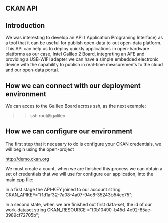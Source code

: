 CKAN API
--------


Introduction
------------
We was interesting to develop an API ( Application Programing Interface) as a tool that it can be useful for
publish open-data to out open-data platform. This API can help us to deploy quickly applications in open-hardware
platforms as our case, Intel Galileo 2 Board, integrating an AFE and providing a USB-WIFI adapter we can have
a simple embedded electronic device with the capability to publish in real-time measurements to the cloud and 
our open-data portal.

How we can connect with our deployment environment
--------------------------------------------------
We can acces to the Galileo Board across ssh, as the next example:

>>ssh root@galileo


How we can configure our environment
------------------------------------
The first step that it necesary to do is configure your CKAN credentials, we will begin using the open-project

http://demo.ckan.org

We must create a count, when we are finished this process we can obtain a set of credentials that
we will use for configure our application, into the main.cpp file:


In a first stage the API-KEY joined to our account
string CKAN_APIKEY="f1d1af32-7a08-4a07-94e8-35243b54ec75";

In a second state, when we are finished out first data-set, the id of our work-dataset
string CKAN_RESOURCE ="f0b10490-b45d-4e92-85ae-3989cf72705b";                 




